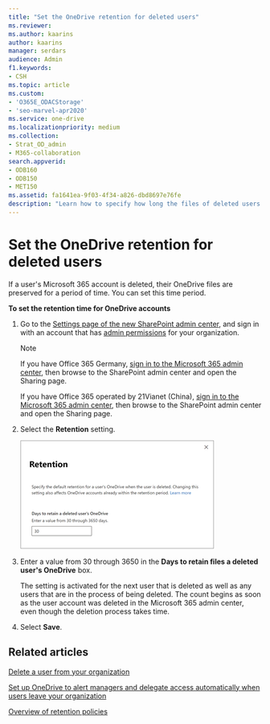 ```yaml
---
title: "Set the OneDrive retention for deleted users"
ms.reviewer: 
ms.author: kaarins
author: kaarins
manager: serdars
audience: Admin
f1.keywords:
- CSH
ms.topic: article
ms.custom:
- 'O365E_ODACStorage'
- 'seo-marvel-apr2020'
ms.service: one-drive
ms.localizationpriority: medium
ms.collection: 
- Strat_OD_admin
- M365-collaboration
search.appverid:
- ODB160
- ODB150
- MET150
ms.assetid: fa1641ea-9f03-4f34-a826-dbd8697e76fe
description: "Learn how to specify how long the files of deleted users are preserved using the OneDrive admin center. "
---
```


# Set the OneDrive retention for deleted users

If a user's Microsoft 365 account is deleted, their OneDrive files are preserved for a period of time. You can set this time period.
  
 **To set the retention time for OneDrive accounts**
  
1. Go to the [Settings page of the new SharePoint admin center](https://admin.microsoft.com/sharepoint?page=settings&modern=true), and sign in with an account that has [admin permissions](/sharepoint/sharepoint-admin-role) for your organization.
 
   > [!NOTE]
   > If you have Office 365 Germany, [sign in to the Microsoft 365 admin center](https://go.microsoft.com/fwlink/p/?linkid=848041), then browse to the SharePoint admin center and open the Sharing page. 
   > 
   > If you have Office 365 operated by 21Vianet (China), [sign in to the Microsoft 365 admin center](https://go.microsoft.com/fwlink/p/?linkid=850627), then browse to the SharePoint admin center and open the Sharing page.

2. Select the **Retention** setting.

    ![Retention setting in the SharePoint admin center](media/sp-retention.png)
  
3. Enter a value from 30 through 3650 in the **Days to retain files a deleted user's OneDrive** box.

    The setting is activated for the next user that is deleted as well as any users that are in the process of being deleted. The count begins as soon as the user account was deleted in the Microsoft 365 admin center, even though the deletion process takes time. 

4. Select **Save**.

## Related articles

[Delete a user from your organization](/office365/admin/add-users/delete-a-user)
  
[Set up OneDrive to alert managers and delegate access automatically when users leave your organization](retention-and-deletion.md)
  
[Overview of retention policies](/office365/securitycompliance/retention-policies)
